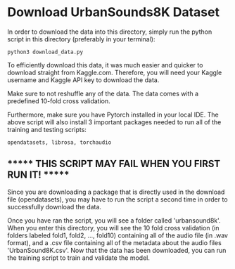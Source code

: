# Download UrbanSounds8K Dataset

In order to download the data into this directory, simply run the python script in this directory (preferably in your terminal):

    python3 download_data.py
    
    
To efficiently download this data, it was much easier and quicker to download straight from Kaggle.com. Therefore, you will need your Kaggle username and Kaggle API key to download the data.

Make sure to not reshuffle any of the data. The data comes with a predefined 10-fold cross validation. 

Furthermore, make sure you have Pytorch installed in your local IDE. The above script will also install 3 important packages needed to run all of the training and testing scripts:

    opendatasets, librosa, torchaudio
    
## ***** THIS SCRIPT MAY FAIL WHEN YOU FIRST RUN IT! *****

Since you are downloading a package that is directly used in the download file (opendatasets), you may have to run the script a second time in order to successfully download the data.
    
Once you have ran the script, you will see a folder called 'urbansound8k'. When you enter this directory, you will see the 10 fold cross validation (in folders labeled fold1, fold2, ..., fold10) containing all of the audio file (in .wav format), and a .csv file containing all of the metadata about the audio files 'UrbanSound8K.csv'. Now that the data has been downloaded, you can run the training script to train and validate the model.

